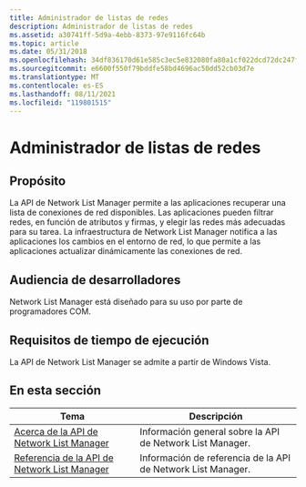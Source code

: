 ```yaml
---
title: Administrador de listas de redes
description: Administrador de listas de redes
ms.assetid: a30741ff-5d9a-4ebb-8373-97e9116fc64b
ms.topic: article
ms.date: 05/31/2018
ms.openlocfilehash: 34df836170d61e585c3ec5e832080fa80a1cf022dcd72dc247fbf970eb9d1f20
ms.sourcegitcommit: e6600f550f79bddfe58bd4696ac50dd52cb03d7e
ms.translationtype: MT
ms.contentlocale: es-ES
ms.lasthandoff: 08/11/2021
ms.locfileid: "119801515"
---
```

# <a name="network-list-manager"></a>Administrador de listas de redes

## <a name="purpose"></a>Propósito

La API de Network List Manager permite a las aplicaciones recuperar una lista de conexiones de red disponibles. Las aplicaciones pueden filtrar redes, en función de atributos y firmas, y elegir las redes más adecuadas para su tarea. La infraestructura de Network List Manager notifica a las aplicaciones los cambios en el entorno de red, lo que permite a las aplicaciones actualizar dinámicamente las conexiones de red.

## <a name="developer-audience"></a>Audiencia de desarrolladores

Network List Manager está diseñado para su uso por parte de programadores COM.

## <a name="run-time-requirements"></a>Requisitos de tiempo de ejecución

La API de Network List Manager se admite a partir de Windows Vista.

## <a name="in-this-section"></a>En esta sección



| Tema                                                                                   | Descripción                                                        |
|-----------------------------------------------------------------------------------------|--------------------------------------------------------------------|
| [Acerca de la API de Network List Manager](about-the-network-list-manager-api.md)<br/> | Información general sobre la API de Network List Manager.<br/> |
| [Referencia de la API de Network List Manager](network-list-manager-api-reference.md)<br/> | Información de referencia de la API de Network List Manager.<br/> |



 

 

 





